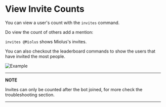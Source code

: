 # View Invite Counts

You can view a user's count with the `invites` command.

Do view the count of others add a mention: 

`invites @Miolus` shows Miolus's invites.

You can also checkout the leaderboard commands to show the users that have invited the most people.

![Example](https://content.miolus.de/invite-command-example.png)

---
**NOTE**

Invites can only be counted after the bot joined, for more check the troubleshooting section.

---
